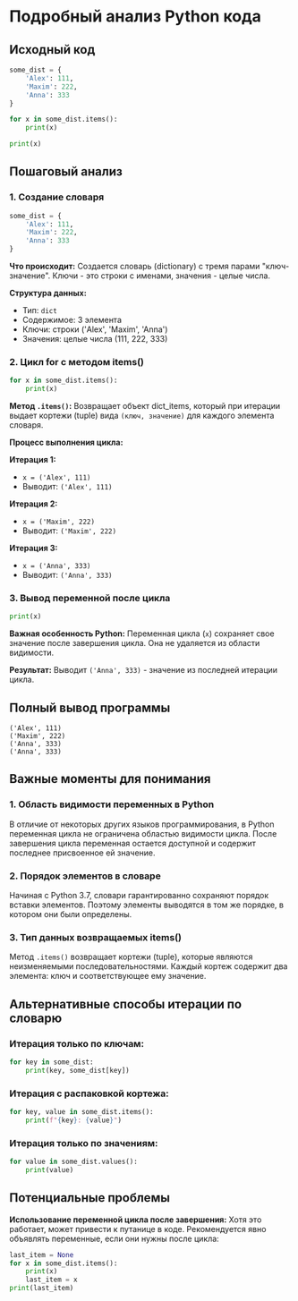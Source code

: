 # Подробный анализ Python кода

## Исходный код
```python
some_dist = {
    'Alex': 111,
    'Maxim': 222,
    'Anna': 333
}

for x in some_dist.items():
    print(x)

print(x)
```

## Пошаговый анализ

### 1. Создание словаря
```python
some_dist = {
    'Alex': 111,
    'Maxim': 222,
    'Anna': 333
}
```
**Что происходит:** Создается словарь (dictionary) с тремя парами "ключ-значение". Ключи - это строки с именами, значения - целые числа.

**Структура данных:** 
- Тип: `dict`
- Содержимое: 3 элемента
- Ключи: строки ('Alex', 'Maxim', 'Anna')
- Значения: целые числа (111, 222, 333)

### 2. Цикл for с методом items()
```python
for x in some_dist.items():
    print(x)
```

**Метод `.items()`:** Возвращает объект dict_items, который при итерации выдает кортежи (tuple) вида `(ключ, значение)` для каждого элемента словаря.

**Процесс выполнения цикла:**

**Итерация 1:**
- `x = ('Alex', 111)`
- Выводит: `('Alex', 111)`

**Итерация 2:**
- `x = ('Maxim', 222)`
- Выводит: `('Maxim', 222)`

**Итерация 3:**
- `x = ('Anna', 333)`
- Выводит: `('Anna', 333)`

### 3. Вывод переменной после цикла
```python
print(x)
```

**Важная особенность Python:** Переменная цикла (`x`) сохраняет свое значение после завершения цикла. Она не удаляется из области видимости.

**Результат:** Выводит `('Anna', 333)` - значение из последней итерации цикла.

## Полный вывод программы
```
('Alex', 111)
('Maxim', 222)
('Anna', 333)
('Anna', 333)
```

## Важные моменты для понимания

### 1. Область видимости переменных в Python
В отличие от некоторых других языков программирования, в Python переменная цикла не ограничена областью видимости цикла. После завершения цикла переменная остается доступной и содержит последнее присвоенное ей значение.

### 2. Порядок элементов в словаре
Начиная с Python 3.7, словари гарантированно сохраняют порядок вставки элементов. Поэтому элементы выводятся в том же порядке, в котором они были определены.

### 3. Тип данных возвращаемых items()
Метод `.items()` возвращает кортежи (tuple), которые являются неизменяемыми последовательностями. Каждый кортеж содержит два элемента: ключ и соответствующее ему значение.

## Альтернативные способы итерации по словарю

### Итерация только по ключам:
```python
for key in some_dist:
    print(key, some_dist[key])
```

### Итерация с распаковкой кортежа:
```python
for key, value in some_dist.items():
    print(f"{key}: {value}")
```

### Итерация только по значениям:
```python
for value in some_dist.values():
    print(value)
```

## Потенциальные проблемы

**Использование переменной цикла после завершения:** Хотя это работает, может привести к путанице в коде. Рекомендуется явно объявлять переменные, если они нужны после цикла:

```python
last_item = None
for x in some_dist.items():
    print(x)
    last_item = x
print(last_item)
```